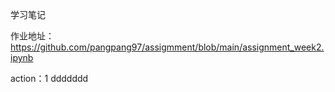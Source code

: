 学习笔记

作业地址：https://github.com/pangpang97/assigmment/blob/main/assignment_week2.ipynb


action：1 ddddddd
